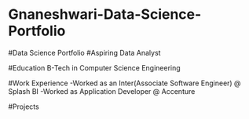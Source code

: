 # Gnaneshwari-Data-Science-Portfolio
#Data Science Portfolio
#Aspiring Data Analyst

#Education
B-Tech in Computer Science Engineering

#Work Experience
-Worked as an Inter(Associate Software Engineer) @ Splash BI
-Worked as Application Developer @ Accenture

#Projects
